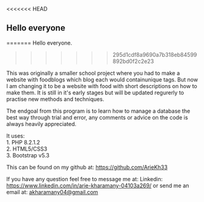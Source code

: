 <<<<<<< HEAD
## Hello everyone
=======
Hello everyone.
>>>>>>> 295d1cdf8a9690a7b318eb84599892bd0f2c2e23

This was originally a smaller school project where you had to make a website with foodblogs which blog each would containunique tags.
But now I am changing it to be a website with food with short descriptions on how to make them.
It is still in it's early stages but will be updated regurerly to practise new methods and techniques.

The endgoal from this program is to learn how to manage a database the best way through trial and error, any comments or advice on the code is always heavily appreciated.

It uses:  
    1. PHP 8.2.1.2  
    2. HTML5/CSS3  
    3. Bootstrap v5.3  

This can be found on my github at: https://github.com/ArieKh33

If you have any question feel free to message me at:
    Linkedin: https://www.linkedin.com/in/arie-kharamany-04103a269/
    or send me an email at: akharamany04@gmail.com
